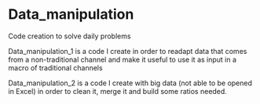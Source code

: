 # Data_manipulation
Code creation to solve daily problems

Data_manipulation_1 is a code I create in order to readapt data that comes from a non-traditional channel and make it useful to use it as input in a macro of traditional channels

Data_manipulation_2 is a code I create with big data (not able to be opened in Excel) in order to clean it, merge it and build some ratios needed.
